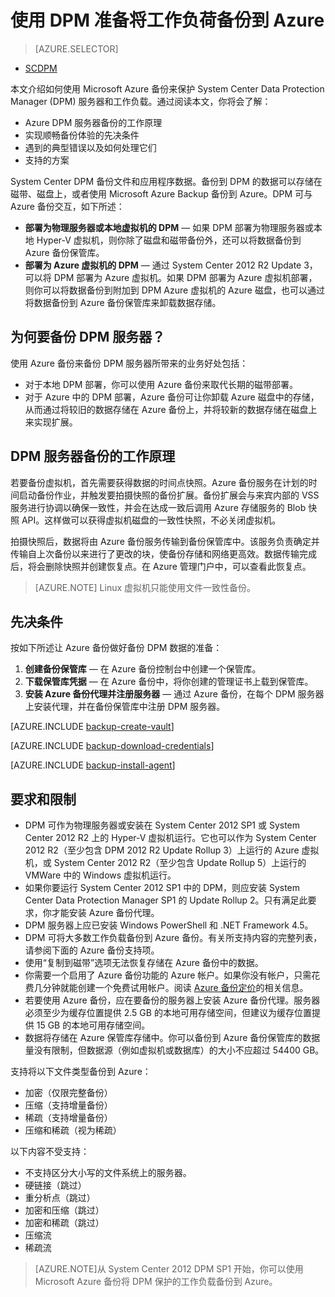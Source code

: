 <properties
	pageTitle="Azure DPM 备份简介 | Microsoft Azure"
	description="使用 Azure 备份服务备份 DPM 服务器的简介"
	services="backup"
	documentationCenter=""
	authors="SamirMehta"
	manager="jwhit"
	editor=""/>

<tags
	ms.service="backup" 
	ms.date="12/10/2015"
	wacn.date="01/15/2016"/>
	
# 使用 DPM 准备将工作负荷备份到 Azure

> [AZURE.SELECTOR]
- [SCDPM](/documentation/articles/backup-azure-dpm-introduction)

本文介绍如何使用 Microsoft Azure 备份来保护 System Center Data Protection Manager (DPM) 服务器和工作负载。通过阅读本文，你将会了解：

- Azure DPM 服务器备份的工作原理
- 实现顺畅备份体验的先决条件
- 遇到的典型错误以及如何处理它们
- 支持的方案

System Center DPM 备份文件和应用程序数据。备份到 DPM 的数据可以存储在磁带、磁盘上，或者使用 Microsoft Azure Backup 备份到 Azure。DPM 可与 Azure 备份交互，如下所述：

- **部署为物理服务器或本地虚拟机的 DPM** — 如果 DPM 部署为物理服务器或本地 Hyper-V 虚拟机，则你除了磁盘和磁带备份外，还可以将数据备份到 Azure 备份保管库。
- **部署为 Azure 虚拟机的 DPM** — 通过 System Center 2012 R2 Update 3，可以将 DPM 部署为 Azure 虚拟机。如果 DPM 部署为 Azure 虚拟机部署，则你可以将数据备份到附加到 DPM Azure 虚拟机的 Azure 磁盘，也可以通过将数据备份到 Azure 备份保管库来卸载数据存储。

## 为何要备份 DPM 服务器？

使用 Azure 备份来备份 DPM 服务器所带来的业务好处包括：

- 对于本地 DPM 部署，你可以使用 Azure 备份来取代长期的磁带部署。
- 对于 Azure 中的 DPM 部署，Azure 备份可让你卸载 Azure 磁盘中的存储，从而通过将较旧的数据存储在 Azure 备份上，并将较新的数据存储在磁盘上来实现扩展。

## DPM 服务器备份的工作原理
若要备份虚拟机，首先需要获得数据的时间点快照。Azure 备份服务在计划的时间启动备份作业，并触发要拍摄快照的备份扩展。备份扩展会与来宾内部的 VSS 服务进行协调以确保一致性，并会在达成一致后调用 Azure 存储服务的 Blob 快照 API。这样做可以获得虚拟机磁盘的一致性快照，不必关闭虚拟机。

拍摄快照后，数据将由 Azure 备份服务传输到备份保管库中。该服务负责确定并传输自上次备份以来进行了更改的块，使备份存储和网络更高效。数据传输完成后，将会删除快照并创建恢复点。在 Azure 管理门户中，可以查看此恢复点。

>[AZURE.NOTE] Linux 虚拟机只能使用文件一致性备份。

## 先决条件
按如下所述让 Azure 备份做好备份 DPM 数据的准备：

1. **创建备份保管库** — 在 Azure 备份控制台中创建一个保管库。
2. **下载保管库凭据** — 在 Azure 备份中，将你创建的管理证书上载到保管库。
3. **安装 Azure 备份代理并注册服务器** — 通过 Azure 备份，在每个 DPM 服务器上安装代理，并在备份保管库中注册 DPM 服务器。

[AZURE.INCLUDE [backup-create-vault](../includes/backup-create-vault.md)]

[AZURE.INCLUDE [backup-download-credentials](../includes/backup-download-credentials.md)]

[AZURE.INCLUDE [backup-install-agent](../includes/backup-install-agent.md)]


## 要求和限制

- DPM 可作为物理服务器或安装在 System Center 2012 SP1 或 System Center 2012 R2 上的 Hyper-V 虚拟机运行。它也可以作为 System Center 2012 R2（至少包含 DPM 2012 R2 Update Rollup 3）上运行的 Azure 虚拟机，或 System Center 2012 R2（至少包含 Update Rollup 5）上运行的 VMWare 中的 Windows 虚拟机运行。
- 如果你要运行 System Center 2012 SP1 中的 DPM，则应安装 System Center Data Protection Manager SP1 的 Update Rollup 2。只有满足此要求，你才能安装 Azure 备份代理。
- DPM 服务器上应已安装 Windows PowerShell 和 .NET Framework 4.5。
- DPM 可将大多数工作负载备份到 Azure 备份。有关所支持内容的完整列表，请参阅下面的 Azure 备份支持项。
- 使用“复制到磁带”选项无法恢复存储在 Azure 备份中的数据。
- 你需要一个启用了 Azure 备份功能的 Azure 帐户。如果你没有帐户，只需花费几分钟就能创建一个免费试用帐户。阅读 [Azure 备份定价](/home/features/back-up/#price)的相关信息。
- 若要使用 Azure 备份，应在要备份的服务器上安装 Azure 备份代理。服务器必须至少为缓存位置提供 2.5 GB 的本地可用存储空间，但建议为缓存位置提供 15 GB 的本地可用存储空间。
- 数据将存储在 Azure 保管库存储中。你可以备份到 Azure 备份保管库的数据量没有限制，但数据源（例如虚拟机或数据库）的大小不应超过 54400 GB。

支持将以下文件类型备份到 Azure：

- 加密（仅限完整备份）
- 压缩（支持增量备份）
- 稀疏（支持增量备份）
- 压缩和稀疏（视为稀疏）

以下内容不受支持：

- 不支持区分大小写的文件系统上的服务器。
- 硬链接（跳过）
- 重分析点（跳过）
- 加密和压缩（跳过）
- 加密和稀疏（跳过）
- 压缩流
- 稀疏流

>[AZURE.NOTE]从 System Center 2012 DPM SP1 开始，你可以使用 Microsoft Azure 备份将 DPM 保护的工作负载备份到 Azure。

<!---HONumber=82-->